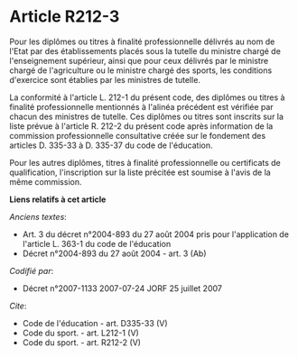 # Article R212-3

Pour les diplômes ou titres à finalité professionnelle délivrés au nom de l'Etat par des établissements placés sous la
tutelle du ministre chargé de l'enseignement supérieur, ainsi que pour ceux délivrés par le ministre chargé de l'agriculture
ou le ministre chargé des sports, les conditions d'exercice sont établies par les ministres de tutelle. 

La conformité à l'article L. 212-1 du présent code, des diplômes ou titres à finalité professionnelle mentionnés à l'alinéa
précédent est vérifiée par chacun des ministres de tutelle. Ces diplômes ou titres sont inscrits sur la liste prévue à
l'article R. 212-2 du présent code après information de la commission professionnelle consultative créée sur le fondement des
articles D. 335-33 à D. 335-37 du code de l'éducation. 

Pour les autres diplômes, titres à finalité professionnelle ou certificats de qualification, l'inscription sur la liste
précitée est soumise à l'avis de la même commission.

**Liens relatifs à cet article**

_Anciens textes_:

  - Art. 3 du décret n°2004-893 du 27 août 2004 pris pour l'application de l'article L. 363-1 du code de l'éducation
  - Décret n°2004-893 du 27 août 2004 - art. 3 (Ab)

_Codifié par_:

  - Décret n°2007-1133 2007-07-24 JORF 25 juillet 2007

_Cite_:

  - Code de l'éducation - art. D335-33 (V)
  - Code du sport. - art. L212-1 (V)
  - Code du sport. - art. R212-2 (V)
